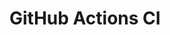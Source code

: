 # GitHub Actions CI

































































































































































































































































































































































